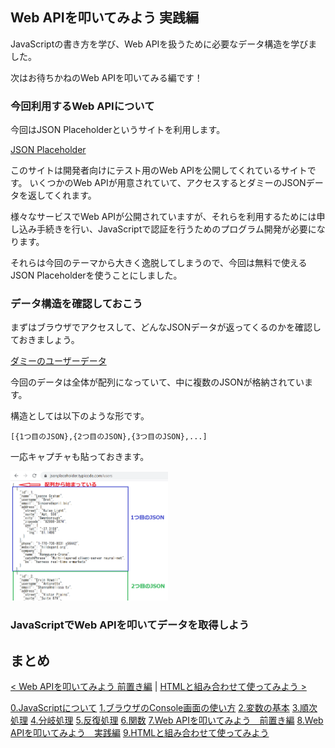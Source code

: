 ## Web APIを叩いてみよう 実践編
JavaScriptの書き方を学び、Web APIを扱うために必要なデータ構造を学びました。

次はお待ちかねのWeb APIを叩いてみる編です！


### 今回利用するWeb APIについて
今回はJSON Placeholderというサイトを利用します。

[JSON Placeholder](https://jsonplaceholder.typicode.com/)

このサイトは開発者向けにテスト用のWeb APIを公開してくれているサイトです。
いくつかのWeb APIが用意されていて、アクセスするとダミーのJSONデータを返してくれます。

様々なサービスでWeb APIが公開されていますが、それらを利用するためには申し込み手続きを行い、JavaScriptで認証を行うためのプログラム開発が必要になります。

それらは今回のテーマから大きく逸脱してしまうので、今回は無料で使えるJSON Placeholderを使うことにしました。


### データ構造を確認しておこう
まずはブラウザでアクセスして、どんなJSONデータが返ってくるのかを確認しておきましょう。


[ダミーのユーザーデータ](https://jsonplaceholder.typicode.com/users)

今回のデータは全体が配列になっていて、中に複数のJSONが格納されています。

構造としては以下のような形です。
```
[{1つ目のJSON},{2つ目のJSON},{3つ目のJSON},...]
```

一応キャプチャも貼っておきます。

<img src="./img/api2-01.png" width="50%"/>


### JavaScriptでWeb APIを叩いてデータを取得しよう




## まとめ





[< Web APIを叩いてみよう 前置き編](./index8.html) | [HTMLと組み合わせて使ってみよう >](./index10.html)


[0.JavaScriptについて](./index.html)
[1.ブラウザのConsole画面の使い方](./index2.html)
[2.変数の基本](./index3.html)
[3.順次処理](./index4.html)
[4.分岐処理](./index5.html)
[5.反復処理](./index6.html)
[6.関数](./index7.html)
[7.Web APIを叩いてみよう　前置き編](./index8.html)
[8.Web APIを叩いてみよう　実践編](./index9.html)
[9.HTMLと組み合わせて使ってみよう](./index10.html)
